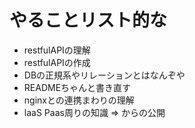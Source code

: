 # やることリスト的な
* restfulAPIの理解
* restfulAPIの作成
* DBの正規系やリレーションとはなんぞや
* READMEちゃんと書き直す
* nginxとの連携まわりの理解
* laaS Paas周りの知識 => からの公開